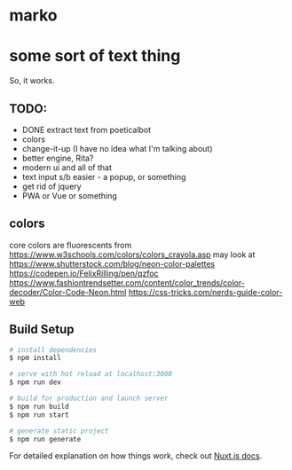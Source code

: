 # marko

# some sort of text thing

So, it works.

## TODO:
- DONE extract text from poeticalbot
- colors
- change-it-up (I have no idea what I'm talking about)
- better engine, Rita?
- modern ui and all of that
- text input s/b easier - a popup, or something
- get rid of jquery
- PWA or Vue or something

## colors

  core colors are fluorescents from https://www.w3schools.com/colors/colors_crayola.asp
  may look at https://www.shutterstock.com/blog/neon-color-palettes
  https://codepen.io/FelixRilling/pen/qzfoc
  https://www.fashiontrendsetter.com/content/color_trends/color-decoder/Color-Code-Neon.html
  https://css-tricks.com/nerds-guide-color-web


## Build Setup

```bash
# install dependencies
$ npm install

# serve with hot reload at localhost:3000
$ npm run dev

# build for production and launch server
$ npm run build
$ npm run start

# generate static project
$ npm run generate
```

For detailed explanation on how things work, check out [Nuxt.js docs](https://nuxtjs.org).
